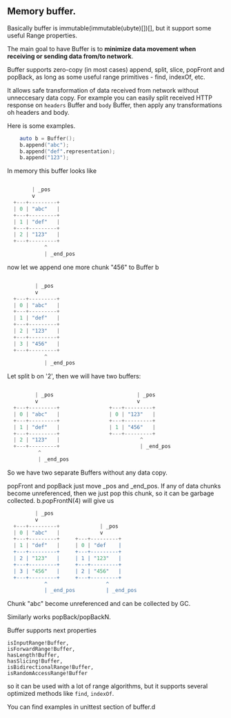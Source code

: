 ## Memory buffer. ##

Basically buffer is immutable(immutable(ubyte)[])[], but it support some useful Range properties.

The main goal to have Buffer is to **minimize data movement when receiving or sending data from/to network**.

Buffer supports zero-copy (in most cases) append, split, slice, popFront and popBack, as long as some useful range primitives - find, indexOf, etc.

It allows safe transformation of data received from network without unneccesary data copy.
For example you can easily split received HTTP response on `headers` Buffer and `body` Buffer, then apply any transformations oh headers and body.

Here is some examples.

```d
    auto b = Buffer();
    b.append("abc");
    b.append("def".representation);
    b.append("123");

```

In memory this buffer looks like
```d

        | _pos
        v
  +---+---------+
  | 0 | "abc"   |
  +---+---------+
  | 1 | "def"   |
  +---+---------+
  | 2 | "123"   |
  +---+---------+
            ^
            | _end_pos

```

now let we append one more chunk "456" to Buffer b
```d

         | _pos
         v
  +---+---------+
  | 0 | "abc"   |
  +---+---------+
  | 1 | "def"   |
  +---+---------+
  | 2 | "123"   |
  +---+---------+
  | 3 | "456"   |
  +---+---------+
            ^
            | _end_pos

```
Let split b on '2', then we will have two buffers:

```d

         | _pos                           | _pos
         v                                v
  +---+---------+                +---+---------+
  | 0 | "abc"   |                | 0 | "123"   |
  +---+---------+                +---+---------+
  | 1 | "def"   |                | 1 | "456"   |
  +---+---------+                +---+---------+
  | 2 | "123"   |                          ^
  +---+---------+                          | _end_pos
          ^
          | _end_pos

```
So we have two separate Buffers without any data copy.

popFront and popBack just move _pos and _end_pos. If any of data chunks become unreferenced, then we just pop this chunk, so it can be garbage collected. 
b.popFrontN(4) will give us

```d
         | _pos
         v
  +---+---------+             | _pos
  | 0 | "abc"   |             v
  +---+---------+     +---+---------+
  | 1 | "def"   |     | 0 | "def    |
  +---+---------+     +---+---------+
  | 2 | "123"   |     | 1 | "123"   |
  +---+---------+     +---+---------+
  | 3 | "456"   |     | 2 | "456"   |
  +---+---------+     +---+---------+
            ^                   ^
            | _end_pos          | _end_pos
```

Chunk "abc" become unreferenced and can be collected by GC.

Similarly works popBack/popBackN.

Buffer supports next properties

    isInputRange!Buffer,
    isForwardRange!Buffer,
    hasLength!Buffer,
    hasSlicing!Buffer,
    isBidirectionalRange!Buffer,
    isRandomAccessRange!Buffer

so it can be used with a lot of range algorithms, but it supports several optimized methods like `find`,
`indexOf`.

You can find examples in unittest section of buffer.d